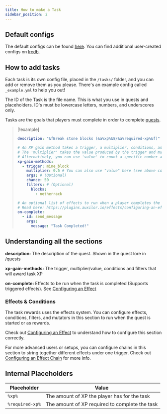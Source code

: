 ```yaml
---
title: How to make a Task
sidebar_position: 2
---
```


## Default configs
The default configs can be found [here](https://github.com/Auxilor/EcoQuests/tree/master/eco-core/core-plugin/src/main/resources/tasks).
You can find additional user-created configs on [lrcdb](https://lrcdb.auxilor.io/).

## How to add tasks
Each task is its own config file, placed in the `/tasks/` folder, and you can add or remove them as you please. There's an example config called `_example.yml` to help you out!

The ID of the Task is the file name. This is what you use in quests and placeholders.
ID's must be lowercase letters, numbers, and underscores only.

Tasks are the goals that players must complete in order to complete [quests](https://plugins.auxilor.io/ecoquests/how-to-make-a-quest).

> [!example]
> ```yaml
> description: "&fBreak stone blocks (&a%xp%&8/&a%required-xp%&f)" # The description of the task.
> 
> # An XP gain method takes a trigger, a multiplier, conditions, and filters.
> # The 'multiplier' takes the value produced by the trigger and multiplies it
> # Alternatively, you can use 'value' to count a specific number and not a multiplier
> xp-gain-methods:
>   - trigger: mine_block
>     multiplier: 0.5 # You can also use "value" here (see above comment)
>     args: # (Optional)
> 	  chance: 50
>     filters: # (Optional)
>       blocks:
>         - netherrack
> 
> # An optional list of effects to run when a player completes the task
> # Read here: https://plugins.auxilor.io/effects/configuring-an-effect
> on-complete:
>   - id: send_message
>     args:
>       message: "Task Completed!"
> ```

## Understanding all the sections

**description:** The description of the quest. Shown in the quest lore in /quests

**xp-gain-methods:** The trigger, multiplier/value, conditions and filters that will award task XP

**on-complete:** Effects to be run when the task is completed (Supports triggered effects). See [Configuring an Effect](https://plugins.auxilor.io/effects/configuring-an-effect)

### Effects & Conditions

The task rewards uses the effects system. You can configure effects, conditions, filters, and mutators in this section to run when the quest is started or as rewards.

Check out [Configuring an Effect](https://plugins.auxilor.io/effects/configuring-an-effect) to understand how to configure this section correctly.

For more advanced users or setups, you can configure chains in this section to string together different effects under one trigger. Check out [Configuring an Effect Chain](https://plugins.auxilor.io/effects/configuring-a-chain) for more info.

## Internal Placeholders

| Placeholder     | Value                                          |
| --------------- | ---------------------------------------------- |
| `%xp%`          | The amount of XP the player has for the task   |
| `%required-xp%` | The amount of XP required to complete the task |
